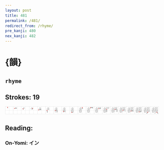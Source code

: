 ```yaml
---
layout: post
title: 481
permalink: /481/
redirect_from: /rhyme/
pre_kanji: 480
nex_kanji: 482
---
```


# {韻}

## `rhyme`

## Strokes: 19

<div class="stroke"><img src="../images/E99FBB.png" /></div>

## Reading:

### On-Yomi: イン
